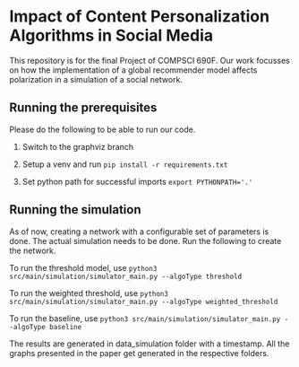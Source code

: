 # Impact of Content Personalization Algorithms in Social Media
This repository is for the final Project of COMPSCI 690F. Our work focusses on how the implementation of a global recommender model affects polarization in a simulation of a social network.

## Running the prerequisites
Please do the following to be able to run our code.

1. Switch to the graphviz branch

2. Setup a venv and run 
`pip install -r requirements.txt`

3. Set python path for successful imports
`export PYTHONPATH='.'`

## Running the simulation
As of now, creating a network with a configurable set of parameters is done. The actual simulation needs to be done. Run the following to create the network.

To run the threshold model, use 
`python3 src/main/simulation/simulator_main.py --algoType threshold`

To run the weighted threshold, use
`python3 src/main/simulation/simulator_main.py --algoType weighted_threshold`

To run the baseline, use
`python3 src/main/simulation/simulator_main.py --algoType baseline`

The results are generated in data_simulation folder with a timestamp. All the graphs presented in the paper get generated in the respective folders.



